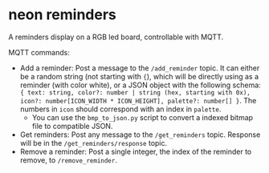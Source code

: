 # neon reminders
A reminders display on a RGB led board, controllable with MQTT.

MQTT commands:

- Add a reminder: Post a message to the `/add_reminder` topic. It can either be a random string (not starting with `{`), which will be directly using as a reminder (with color white), or a JSON object with the following schema: `{ text: string, color?: number | string (hex, starting with 0x), icon?: number[ICON_WIDTH * ICON_HEIGHT], palette?: number[] }`. The numbers in `icon` should correspond with an index in `palette`.
  - You can use the `bmp_to_json.py` script to convert a indexed bitmap file to compatible JSON.
- Get reminders: Post any message to the `/get_reminders` topic. Response will be in the `/get_reminders/response` topic.
- Remove a reminder: Post a single integer, the index of the reminder to remove, to `/remove_reminder`.
